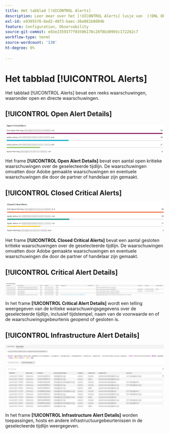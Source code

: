 ```yaml
---
title: Het tabblad [!UICONTROL Alerts]
description: Leer meer over het [!UICONTROL Alerts] lusje van  [!DNL Observation for Adobe Commerce].
exl-id: e9305576-6ed2-48f3-baec-36e081b0d04b
feature: Configuration, Observability
source-git-commit: e83e2359377f03506178c28f8b30993c172282c7
workflow-type: tm+mt
source-wordcount: '130'
ht-degree: 0%

---
```


# Het tabblad [!UICONTROL Alerts]

Het tabblad [!UICONTROL Alerts] bevat een reeks waarschuwingen, waaronder open en directe waarschuwingen.

## [!UICONTROL Open Alert Details]

![ Open Kritieke Alarm ](../../assets/tools/observation-for-adobe-commerce/alerts-tab-1.jpg)

Het frame **[!UICONTROL Open Alert Details]** bevat een aantal open kritieke waarschuwingen over de geselecteerde tijdlijn. De waarschuwingen omvatten door Adobe gemaakte waarschuwingen en eventuele waarschuwingen die door de partner of handelaar zijn gemaakt.

## [!UICONTROL Closed Critical Alerts]

![ Gesloten Kritieke Alarm ](../../assets/tools/observation-for-adobe-commerce/alerts-tab-2.jpg)

Het frame **[!UICONTROL Closed Critical Alerts]** bevat een aantal gesloten kritieke waarschuwingen over de geselecteerde tijdlijn. De waarschuwingen omvatten door Adobe gemaakte waarschuwingen en eventuele waarschuwingen die door de partner of handelaar zijn gemaakt.

## [!UICONTROL Critical Alert Details]

![ Kritieke Alarm Details ](../../assets/tools/observation-for-adobe-commerce/alerts-tab-3.jpg)

In het frame **[!UICONTROL Critical Alert Details]** wordt een telling weergegeven van de kritieke waarschuwingsgegevens over de geselecteerde tijdlijn, inclusief tijdstempel, naam van de voorwaarde en of de waarschuwingsgebeurtenis geopend of gesloten is.

## [!UICONTROL Infrastructure Alert Details]

![ de Alarm Details van de Infrastructuur ](../../assets/tools/observation-for-adobe-commerce/alerts-tab-4.jpg)

In het frame **[!UICONTROL Infrastructure Alert Details]** worden toepassingen, hosts en andere infrastructuurgebeurtenissen in de geselecteerde tijdlijn weergegeven.

